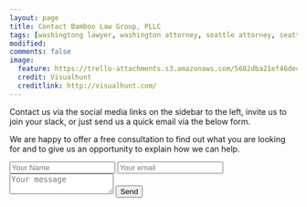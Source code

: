 ```yaml
---
layout: page
title: Contact Bamboo Law Group, PLLC
tags: [washingtong lawyer, washington attorney, seattle attorney, seattle videogame attorney]
modified: 
comments: false
image:
  feature: https://trello-attachments.s3.amazonaws.com/5682dba21ef46de42206db55/3200x2144/eb57a8280737109e49e365f44f572416/people-apple-iphone-writing.jpg
  credit: Visualhunt
  creditlink: http://visualhunt.com/
---
```

Contact us via the social media links on the sidebar to the left, invite us to join your slack, or just send us a quick email via the below form. 


We are happy to offer a free consultation to find out what you are looking for and to give us an opportunity to explain how we can help.

<form action="//formspree.io/your@email.com" method="POST">
  <input type="text" name="name" placeholder="Your Name" class="fifty">
  <input type="text" name="_replyto" placeholder="Your email" class="fifty"/>
  <input type="hidden" name="_next" value="//site.io/thanks.html" />
  <input type="hidden" name="_subject" value="New submission!" class="fifty"/>
  <textarea placeholder="Your message" class="textbox-sizing"></textarea>
  <input type="submit" value="Send">
</form> 
